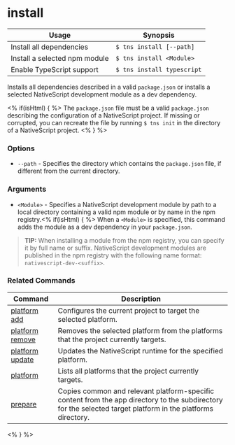 install
==========

Usage | Synopsis
---|---
Install all dependencies | `$ tns install [--path]`
Install a selected npm module | `$ tns install <Module>`
Enable TypeScript support | `$ tns install typescript`

Installs all dependencies described in a valid `package.json` or installs a selected NativeScript development module as a dev dependency.

<% if(isHtml) { %>
The `package.json` file must be a valid `package.json` describing the configuration of a NativeScript project. If missing or corrupted, you can recreate the file by running `$ tns init` in the directory of a NativeScript project.
<% } %>

### Options
* `--path` - Specifies the directory which contains the `package.json` file, if different from the current directory.

### Arguments
* `<Module>` - Specifies a NativeScript development module by path to a local directory containing a valid npm module or by name in the npm registry.<% if(isHtml) { %> When a `<Module>` is specified, this command adds the module as a dev dependency in your `package.json`.

> **TIP:** When installing a module from the npm registry, you can specify it by full name or suffix. NativeScript development modules are published in the npm registry with the following name format: `nativescript-dev-<suffix>`.

### Related Commands

Command | Description
----------|----------
[platform add](platform-add.html) | Configures the current project to target the selected platform.
[platform remove](platform-remove.html) | Removes the selected platform from the platforms that the project currently targets.
[platform update](platform-update.html) | Updates the NativeScript runtime for the specified platform.
[platform](platform.html) | Lists all platforms that the project currently targets.
[prepare](prepare.html) | Copies common and relevant platform-specific content from the app directory to the subdirectory for the selected target platform in the platforms directory.
<% } %>
